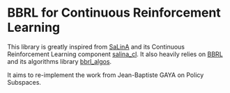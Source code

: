 # BBRL for Continuous Reinforcement Learning

This library is greatly inspired from [SaLinA](https://github.com/facebookresearch/salina) and its Continuous Reinforcement Learning component [salina_cl](https://github.com/facebookresearch/salina/tree/main/salina_cl). It also heavily relies on [BBRL](https://github.com/osigaud/bbrl) and its algorithms library [bbrl_algos](https://github.com/osigaud/bbrl_algos).

It aims to re-implement the work from Jean-Baptiste GAYA on Policy Subspaces.
